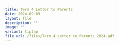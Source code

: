 ```yaml
---
title: Term 4 Letter to Parents
date: 2024-09-09
layout: file
description: ""
image: ""
variant: tiptap
file_url: /files/Term_4_Letter_to_Parents_2024.pdf
---
```

